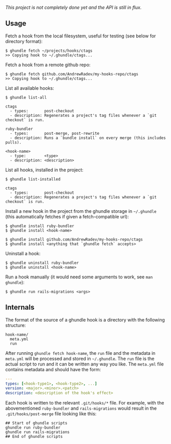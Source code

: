 *This project is not completely done yet and the API is still in flux.*

## Usage

Fetch a hook from the local filesystem, useful for testing (see below for
directory format):

    $ ghundle fetch ~/projects/hooks/ctags
    >> Copying hook to ~/.ghundle/ctags...

Fetch a hook from a remote github repo:

    $ ghundle fetch github.com/AndrewRadev/my-hooks-repo/ctags
    >> Copying hook to ~/.ghundle/ctags...

List all available hooks:

    $ ghundle list-all

    ctags
      - types:       post-checkout
      - description: Regenerates a project's tag files whenever a `git checkout` is run.

    ruby-bundler
      - types:       post-merge, post-rewrite
      - description: Runs a `bundle install` on every merge (this includes pulls).

    <hook-name>
      - type:        <type>
      - description: <description>

List all hooks, installed in the project:

    $ ghundle list-installed

    ctags
      - types:       post-checkout
      - description: Regenerates a project's tag files whenever a `git checkout` is run.

Install a new hook in the project from the ghundle storage in `~/.ghundle`
(this automatically fetches if given a fetch-compatible url):

    $ ghundle install ruby-bundler
    $ ghundle install <hook-name>

    $ ghundle install github.com/AndrewRadev/my-hooks-repo/ctags
    $ ghundle install <anything that `ghundle fetch` accepts>

Uninstall a hook:

    $ ghundle uninstall ruby-bundler
    $ ghundle uninstall <hook-name>

Run a hook manually (it would need some arguments to work, see `man ghundle`):

    $ ghundle run rails-migrations <args>

## Internals

The format of the source of a ghundle hook is a directory with the following
structure:

    hook-name/
      meta.yml
      run

After running `ghundle fetch hook-name`, the `run` file and the metadata in
`meta.yml` will be processed and stored in `~/.ghundle`. The `run` file is the
actual script to run and it can be written any way you like. The `meta.yml`
file contains metadata and should have the form:

``` yaml
---
types: [<hook-type1>, <hook-type2>, ...]
version: <major>.<minor>.<patch>
description: <description of the hook's effect>
```

Each hook is written to the relevant `.git/hooks/*` file. For example, with the
abovementioned `ruby-bundler` and `rails-migrations`
would result in the `.git/hooks/post-merge` file looking like this:

    ## Start of ghundle scripts
    ghundle run ruby-bundler
    ghundle run rails-migrations
    ## End of ghundle scripts

